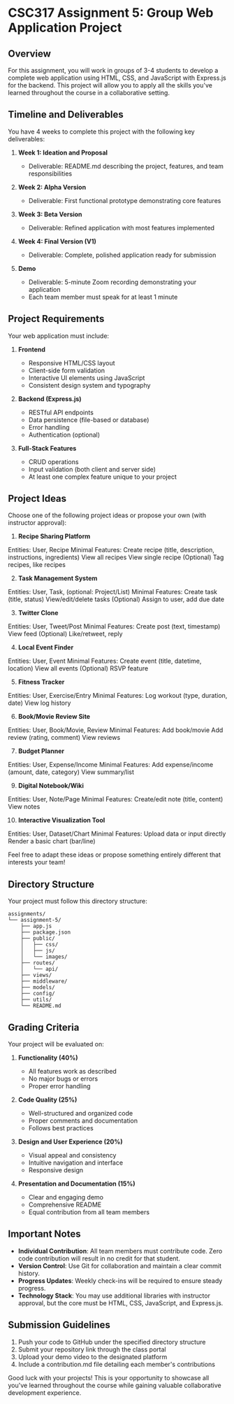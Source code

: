 # CSC317 Assignment 5: Group Web Application Project

## Overview

For this assignment, you will work in groups of 3-4 students to develop a complete web application using HTML, CSS, and JavaScript with Express.js for the backend. This project will allow you to apply all the skills you've learned throughout the course in a collaborative setting.

## Timeline and Deliverables

You have 4 weeks to complete this project with the following key deliverables:

1. **Week 1: Ideation and Proposal**
   - Deliverable: README.md describing the project, features, and team responsibilities

2. **Week 2: Alpha Version**
   - Deliverable: First functional prototype demonstrating core features

3. **Week 3: Beta Version**
   - Deliverable: Refined application with most features implemented

4. **Week 4: Final Version (V1)**
   - Deliverable: Complete, polished application ready for submission

5. **Demo**
   - Deliverable: 5-minute Zoom recording demonstrating your application
   - Each team member must speak for at least 1 minute

## Project Requirements

Your web application must include:

1. **Frontend**
   - Responsive HTML/CSS layout
   - Client-side form validation
   - Interactive UI elements using JavaScript
   - Consistent design system and typography

2. **Backend (Express.js)**
   - RESTful API endpoints
   - Data persistence (file-based or database)
   - Error handling
   - Authentication (optional)

3. **Full-Stack Features**
   - CRUD operations
   - Input validation (both client and server side)
   - At least one complex feature unique to your project

## Project Ideas

Choose one of the following project ideas or propose your own (with instructor approval):

1. **Recipe Sharing Platform**

Entities: User, Recipe
Minimal Features:
Create recipe (title, description, instructions, ingredients)
View all recipes
View single recipe
(Optional) Tag recipes, like recipes

2. **Task Management System**

Entities: User, Task, (optional: Project/List)
Minimal Features:
Create task (title, status)
View/edit/delete tasks
(Optional) Assign to user, add due date

3. **Twitter Clone**

Entities: User, Tweet/Post
Minimal Features:
Create post (text, timestamp)
View feed
(Optional) Like/retweet, reply

4. **Local Event Finder**

Entities: User, Event
Minimal Features:
Create event (title, datetime, location)
View all events
(Optional) RSVP feature

5. **Fitness Tracker**

Entities: User, Exercise/Entry
Minimal Features:
Log workout (type, duration, date)
View log history

6. **Book/Movie Review Site**

Entities: User, Book/Movie, Review
Minimal Features:
Add book/movie
Add review (rating, comment)
View reviews

7. **Budget Planner**

Entities: User, Expense/Income
Minimal Features:
Add expense/income (amount, date, category)
View summary/list

9. **Digital Notebook/Wiki**

Entities: User, Note/Page
Minimal Features:
Create/edit note (title, content)
View notes

10. **Interactive Visualization Tool**

Entities: User, Dataset/Chart
Minimal Features:
Upload data or input directly
Render a basic chart (bar/line)

Feel free to adapt these ideas or propose something entirely different that interests your team!

## Directory Structure

Your project must follow this directory structure:

```
assignments/
└── assignment-5/
    ├── app.js
    ├── package.json
    ├── public/
    │   ├── css/
    │   ├── js/
    │   └── images/
    ├── routes/
    │   └── api/
    ├── views/
    ├── middleware/
    ├── models/
    ├── config/
    ├── utils/
    └── README.md
```

## Grading Criteria

Your project will be evaluated on:

1. **Functionality (40%)**
   - All features work as described
   - No major bugs or errors
   - Proper error handling

2. **Code Quality (25%)**
   - Well-structured and organized code
   - Proper comments and documentation
   - Follows best practices

3. **Design and User Experience (20%)**
   - Visual appeal and consistency
   - Intuitive navigation and interface
   - Responsive design

4. **Presentation and Documentation (15%)**
   - Clear and engaging demo
   - Comprehensive README
   - Equal contribution from all team members

## Important Notes

- **Individual Contribution**: All team members must contribute code. Zero code contribution will result in no credit for that student.
- **Version Control**: Use Git for collaboration and maintain a clear commit history.
- **Progress Updates**: Weekly check-ins will be required to ensure steady progress.
- **Technology Stack**: You may use additional libraries with instructor approval, but the core must be HTML, CSS, JavaScript, and Express.js.

## Submission Guidelines

1. Push your code to GitHub under the specified directory structure
2. Submit your repository link through the class portal
3. Upload your demo video to the designated platform
4. Include a contribution.md file detailing each member's contributions

Good luck with your projects! This is your opportunity to showcase all you've learned throughout the course while gaining valuable collaborative development experience.

